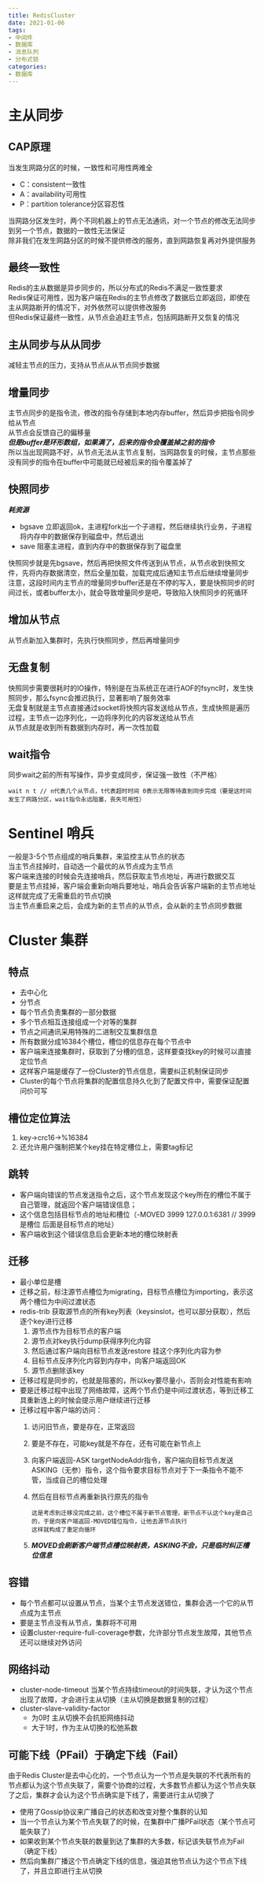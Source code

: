 ```yaml
---
title: RedisCluster  
date: 2021-01-06  
tags: 
- 中间件
- 数据库
- 消息队列
- 分布式锁
categories:
- 数据库
---
```


# 主从同步

## CAP原理
当发生网路分区的时候，一致性和可用性两难全

- C：consistent一致性
- A：availability可用性
- P：partition tolerance分区容忍性

当网路分区发生时，两个不同机器上的节点无法通讯，对一个节点的修改无法同步到另一个节点，数据的一致性无法保证  
除非我们在发生网路分区的时候不提供修改的服务，直到网路恢复再对外提供服务  

## 最终一致性
Redis的主从数据是异步同步的，所以分布式的Redis不满足一致性要求  
Redis保证可用性，因为客户端在Redis的主节点修改了数据后立即返回，即使在主从网路断开的情况下，对外依然可以提供修改服务  
但Redis保证最终一致性，从节点会追赶主节点，包括网路断开又恢复的情况

## 主从同步与从从同步
减轻主节点的压力，支持从节点从从节点同步数据

## 增量同步
主节点同步的是指令流，修改的指令存储到本地内存buffer，然后异步把指令同步给从节点  
从节点会反馈自己的偏移量  
***但是buffer是环形数组，如果满了，后来的指令会覆盖掉之前的指令***  
所以当出现网路不好，从节点无法从主节点复制，当网路恢复的时候，主节点那些没有同步的指令在buffer中可能就已经被后来的指令覆盖掉了

## 快照同步
***耗资源***
- bgsave 立即返回ok，主进程fork出一个子进程，然后继续执行业务，子进程将内存中的数据保存到磁盘中，然后退出
- save 阻塞主进程，直到内存中的数据保存到了磁盘里

快照同步就是先bgsave，然后再把快照文件传送到从节点，从节点收到快照文件，先将内存数据清空，然后全量加载，加载完成后通知主节点后继续增量同步  
注意，这段时间内主节点的增量同步buffer还是在不停的写入，要是快照同步的时间过长，或者buffer太小，就会导致增量同步是吧，导致陷入快照同步的死循环

## 增加从节点
从节点新加入集群时，先执行快照同步，然后再增量同步 

## 无盘复制
快照同步需要很耗时的IO操作，特别是在当系统正在进行AOF的fsync时，发生快照同步，那么fsync会推迟执行，显著影响了服务效率  
无盘复制就是主节点直接通过socket将快照内容发送给从节点，生成快照是遍历过程，主节点一边序列化，一边将序列化的内容发送给从节点  
从节点就是收到所有数据到内存时，再一次性加载  

## wait指令
同步wait之前的所有写操作，异步变成同步，保证强一致性（不严格）  

```shell
wait n t // n代表几个从节点，t代表超时时间 0表示无限等待直到同步完成（要是这时间发生了网路分区，wait指令永远阻塞，丧失可用性）
```

# Sentinel 哨兵
一般是3-5个节点组成的哨兵集群，来监控主从节点的状态  
当主节点挂掉时，自动选一个最优的从节点成为主节点  
客户端来连接的时候会先连接哨兵，然后获取主节点地址，再进行数据交互  
要是主节点挂掉，客户端会重新向哨兵要地址，哨兵会告诉客户端新的主节点地址  
这样就完成了无需重启的节点切换  
当主节点重启来之后，会成为新的主节点的从节点，会从新的主节点同步数据

# Cluster 集群

## 特点
- 去中心化
- 分节点
- 每个节点负责集群的一部分数据
- 多个节点相互连接组成一个对等的集群
- 节点之间通讯采用特殊的二进制交互集群信息
- 所有数据分成16384个槽位，槽位的信息存在每个节点中
- 客户端来连接集群时，获取到了分槽的信息，这样要查找key的时候可以直接定位节点
- 这样客户端是缓存了一份Cluster的节点信息，需要纠正机制保证同步
- Cluster的每个节点将集群的配置信息持久化到了配置文件中，需要保证配置问价可写

## 槽位定位算法
1. key->crc16->%16384
2. 还允许用户强制把某个key挂在特定槽位上，需要tag标记

## 跳转 
- 客户端向错误的节点发送指令之后，这个节点发现这个key所在的槽位不属于自己管理，就返回个客户端错误信息；  
- 这个信息包括目标节点的地址和槽位（-MOVED 3999 127.0.0.1:6381 // 3999是槽位 后面是目标节点的地址）  
- 客户端收到这个错误信息后会更新本地的槽位映射表

## 迁移
- 最小单位是槽
- 迁移之前，标注源节点槽位为migrating，目标节点槽位为importing，表示这两个槽位为中间过渡状态
- redis-trib 获取源节点的所有key列表（keysinslot，也可以部分获取），然后逐个key进行迁移
  1. 源节点作为目标节点的客户端
  2. 源节点对key执行dump获得序列化内容
  3. 然后通过客户端向目标节点发送restore 挂这个序列化内容为参
  4. 目标节点反序列化内容到内存中，向客户端返回OK
  5. 源节点删除该key
- 迁移过程是同步的，也就是阻塞的，所以key要尽量小，否则会对性能有影响
- 要是迁移过程中出现了网络故障，这两个节点仍是中间过渡状态，等到迁移工具重新连上的时候会提示用户继续进行迁移
- 迁移过程中客户端的访问：
  1. 访问旧节点，要是存在，正常返回
  2. 要是不存在，可能key就是不存在，还有可能在新节点上
  3. 向客户端返回-ASK targetNodeAddr指令，客户端向目标节点发送ASKING（无参）指令，这个指令要求目标节点对于下一条指令不能不管，当成自己的槽位处理
  4. 然后在目标节点再重新执行原先的指令
      
         这是考虑到迁移没完成之前，这个槽位不属于新节点管理，新节点不认这个key是自己的，于是向客户端返回-MOVED错位指令，让他去源节点执行
         这样就构成了重定向循环
  5. ***MOVED会刷新客户端节点槽位映射表，ASKING不会，只是临时纠正槽位信息***

## 容错
- 每个节点都可以设置从节点，当某个主节点发送错位，集群会选一个它的从节点成为主节点
- 要是主节点没有从节点，集群将不可用
- 设置cluster-require-full-coverage参数，允许部分节点发生故障，其他节点还可以继续对外访问

## 网络抖动
- cluster-node-timeout 当某个节点持续timeout的时间失联，才认为这个节点出现了故障，才会进行主从切换（主从切换是数据复制的过程）
- cluster-slave-validity-factor 
  - 为0时 主从切换不会抗拒网络抖动
  - 大于1时，作为主从切换的松弛系数

## 可能下线（PFail）于确定下线（Fail）
由于Redis Cluster是去中心化的，一个节点认为一个节点是失联的不代表所有的节点都认为这个节点失联了，需要个协商的过程，大多数节点都认为这个节点失联了之后，集群才会认为这个节点确实是下线了，需要进行主从切换了
- 使用了Gossip协议来广播自己的状态和改变对整个集群的认知
- 当一个节点认为某个节点失联了的时候，在集群中广播PFail状态（某个节点可能失联了）
- 如果收到某个节点失联的数量到达了集群的大多数，标记该失联节点为Fail（确定下线）
- 然后向集群广播这个节点确定下线的信息，强迫其他节点认为这个节点下线了，并且立即进行主从切换

## 
  
  
  
  
  
  
  
  
  
  
  












